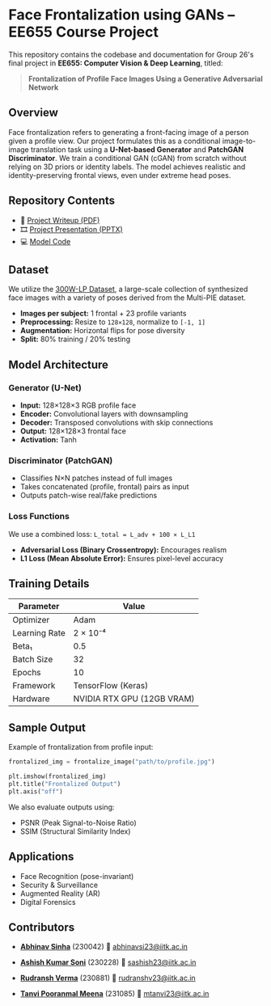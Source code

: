 # Face Frontalization using GANs – EE655 Course Project

This repository contains the codebase and documentation for Group 26's final project in **EE655: Computer Vision & Deep Learning**, titled:

> **Frontalization of Profile Face Images Using a Generative Adversarial Network**

## Overview

Face frontalization refers to generating a front-facing image of a person given a profile view. Our project formulates this as a conditional image-to-image translation task using a **U-Net-based Generator** and **PatchGAN Discriminator**. We train a conditional GAN (cGAN) from scratch without relying on 3D priors or identity labels. The model achieves realistic and identity-preserving frontal views, even under extreme head poses.

## Repository Contents

- 📄 [Project Writeup (PDF)](https://github.com/Face-Frontalization/Face-Frontalization/blob/main/Face-Frontalization-Writeup.pdf)  
- 🎞️ [Project Presentation (PPTX)](https://github.com/Face-Frontalization/Face-Frontalization/blob/main/Face_Frontalization_Presentation.pptx)  
- 💻 [Model Code](https://github.com/Face-Frontalization/Face-Frontalization/blob/main/Model.txt)

## Dataset

We utilize the [300W-LP Dataset](https://drive.google.com/file/d/0B7OEHD3T4eCkVGs0TkhUWFN6N1k/view?resourcekey=0-WT5tO4TOCbNZY6r6z6WmOA), a large-scale collection of synthesized face images with a variety of poses derived from the Multi-PIE dataset.

- **Images per subject:** 1 frontal + 23 profile variants
- **Preprocessing:** Resize to `128×128`, normalize to `[-1, 1]`
- **Augmentation:** Horizontal flips for pose diversity
- **Split:** 80% training / 20% testing

## Model Architecture

### Generator (U-Net)
- **Input:** 128×128×3 RGB profile face
- **Encoder:** Convolutional layers with downsampling
- **Decoder:** Transposed convolutions with skip connections
- **Output:** 128×128×3 frontal face
- **Activation:** Tanh

### Discriminator (PatchGAN)
- Classifies N×N patches instead of full images
- Takes concatenated (profile, frontal) pairs as input
- Outputs patch-wise real/fake predictions

### Loss Functions
We use a combined loss:
``` L_total = L_adv + 100 × L_L1 ```

- **Adversarial Loss (Binary Crossentropy):** Encourages realism
- **L1 Loss (Mean Absolute Error):** Ensures pixel-level accuracy

## Training Details

| Parameter       | Value          |
|----------------|----------------|
| Optimizer      | Adam           |
| Learning Rate  | 2 × 10⁻⁴       |
| Beta₁          | 0.5            |
| Batch Size     | 32             |
| Epochs         | 10             |
| Framework      | TensorFlow (Keras) |
| Hardware       | NVIDIA RTX GPU (12GB VRAM) |

## Sample Output

Example of frontalization from profile input:

```python
frontalized_img = frontalize_image("path/to/profile.jpg")

plt.imshow(frontalized_img)
plt.title("Frontalized Output")
plt.axis("off")
```
We also evaluate outputs using:
 - PSNR (Peak Signal-to-Noise Ratio)
 - SSIM (Structural Similarity Index)

## Applications
 - Face Recognition (pose-invariant)
 - Security & Surveillance
 - Augmented Reality (AR)
 - Digital Forensics

## Contributors

- **[Abhinav Sinha]()** (230042)  📧 abhinavsi23@iitk.ac.in  

- **[Ashish Kumar Soni](https://github.com/SPIKIE-24)** (230228)  📧 sashish23@iitk.ac.in  

- **[Rudransh Verma](https://github.com/RudranshVerma23)** (230881)  📧 rudranshv23@iitk.ac.in  

- **[Tanvi Pooranmal Meena](https://github.com/tanvincible)** (231085)  📧 mtanvi23@iitk.ac.in  
